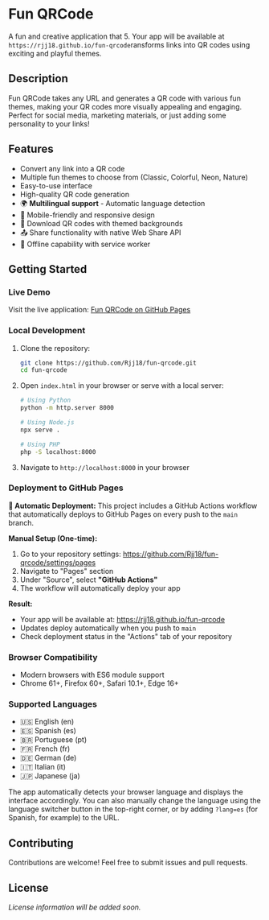 # Fun QRCode

A fun and creative application that 5. Your app will be available at `https://rjj18.github.io/fun-qrcode`ransforms links into QR codes using exciting and playful themes.

## Description

Fun QRCode takes any URL and generates a QR code with various fun themes, making your QR codes more visually appealing and engaging. Perfect for social media, marketing materials, or just adding some personality to your links!

## Features

- Convert any link into a QR code
- Multiple fun themes to choose from (Classic, Colorful, Neon, Nature)
- Easy-to-use interface
- High-quality QR code generation
- 🌍 **Multilingual support** - Automatic language detection
- 📱 Mobile-friendly and responsive design
- 💾 Download QR codes with themed backgrounds
- 📤 Share functionality with native Web Share API
- 🔄 Offline capability with service worker

## Getting Started

### Live Demo
Visit the live application: [Fun QRCode on GitHub Pages](https://rjj18.github.io/fun-qrcode)

### Local Development
1. Clone the repository:
   ```bash
   git clone https://github.com/Rjj18/fun-qrcode.git
   cd fun-qrcode
   ```

2. Open `index.html` in your browser or serve with a local server:
   ```bash
   # Using Python
   python -m http.server 8000
   
   # Using Node.js
   npx serve .
   
   # Using PHP
   php -S localhost:8000
   ```

3. Navigate to `http://localhost:8000` in your browser

### Deployment to GitHub Pages

**🚀 Automatic Deployment:**
This project includes a GitHub Actions workflow that automatically deploys to GitHub Pages on every push to the `main` branch.

**Manual Setup (One-time):**
1. Go to your repository settings: https://github.com/Rjj18/fun-qrcode/settings/pages
2. Navigate to "Pages" section
3. Under "Source", select **"GitHub Actions"**
4. The workflow will automatically deploy your app

**Result:**
- Your app will be available at: https://rjj18.github.io/fun-qrcode
- Updates deploy automatically when you push to `main`
- Check deployment status in the "Actions" tab of your repository

### Browser Compatibility
- Modern browsers with ES6 module support
- Chrome 61+, Firefox 60+, Safari 10.1+, Edge 16+

### Supported Languages
- 🇺🇸 English (en)
- 🇪🇸 Spanish (es) 
- 🇧🇷 Portuguese (pt)
- 🇫🇷 French (fr)
- 🇩🇪 German (de)
- 🇮🇹 Italian (it)
- 🇯🇵 Japanese (ja)

The app automatically detects your browser language and displays the interface accordingly. You can also manually change the language using the language switcher button in the top-right corner, or by adding `?lang=es` (for Spanish, for example) to the URL.

## Contributing

Contributions are welcome! Feel free to submit issues and pull requests.

## License

*License information will be added soon.*
